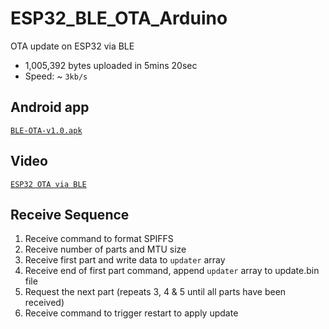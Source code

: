 # ESP32_BLE_OTA_Arduino
OTA update on ESP32 via BLE

- 1,005,392 bytes uploaded in 5mins 20sec
- Speed: ~ `3kb/s`

## Android app
[`BLE-OTA-v1.0.apk`](https://github.com/fbiego/ESP32_BLE_OTA_Arduino/raw/main/BLE-OTA-v1.0.apk)

## Video
[`ESP32 OTA via BLE`](https://youtu.be/j4ELTS7QXFM)

## Receive Sequence
1. Receive command to format SPIFFS
2. Receive number of parts and MTU size
3. Receive first part and write data to `updater` array
4. Receive end of first part command, append `updater` array to update.bin file
5. Request the next part (repeats 3, 4 & 5 until all parts have been received)
6. Receive command to trigger restart to apply update
